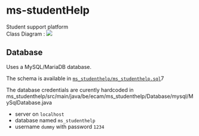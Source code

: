 # ms-studentHelp
Student support platform <br />
Class Diagram : ![](https://lucid.app/publicSegments/view/9de2afd8-5cb7-414e-8c9d-8eb506c31ad0/image.png)

## Database

Uses a MySQL/MariaDB database.

The schema is available in [`ms_studenthelp/ms_studenthelp.sql`](ms_studenthelp/ms_studenthelp.sql)7

The database credentials are curently hardcoded in ms_studenthelp/src/main/java/be/ecam/ms_studenthelp/Database/mysql/MySqlDatabase.java

- server on `localhost`
- database named `ms_studenthelp`
- username `dummy` with password `1234`
